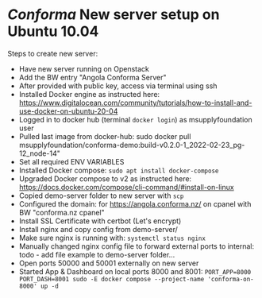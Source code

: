# _Conforma_ New server setup on Ubuntu 10.04

Steps to create new server:

- Have new server running on Openstack
- Add the BW entry "Angola Conforma Server"
- After provided with public key, access via terminal using ssh
- Installed Docker engine as instructed here: https://www.digitalocean.com/community/tutorials/how-to-install-and-use-docker-on-ubuntu-20-04
- Logged in to docker hub (terminal `docker login`) as msupplyfoundation user
- Pulled last image from docker-hub:
  sudo docker pull msupplyfoundation/conforma-demo:build-v0.2.0-1_2022-02-23_pg-12_node-14"
- Set all required ENV VARIABLES
- Installed Docker compose:
  `sudo apt install docker-compose`
- Upgraded Docker compose to v2 as instructed here: https://docs.docker.com/compose/cli-command/#install-on-linux
- Copied demo-server folder to new server with `scp`
- Configured the domain: for https://angola.conforma.nz/ on cpanel with BW "conforma.nz cpanel"
- Install SSL Certificate with certbot (Let's encrypt)
- Install nginx and copy config from demo-server/
- Make sure nginx is running with:
  `systemctl status nginx`
- Manually changed nginx config file to forward external ports to internal: todo - add file example to demo-server folder...
- Open ports 50000 and 50001 externally on new server
- Started App & Dashboard on local ports 8000 and 8001:
  `PORT_APP=8000 PORT_DASH=8001 sudo -E docker compose --project-name 'conforma-on-8000' up -d`
